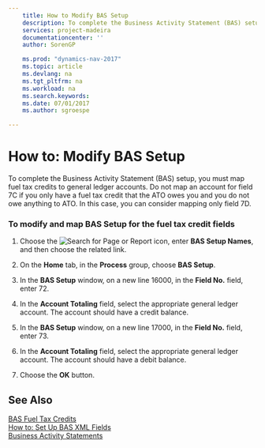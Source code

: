 ```yaml
---
    title: How to Modify BAS Setup 
    description: To complete the Business Activity Statement (BAS) setup, you must map fuel tax credits to general ledger accounts. Do not map an account for field 7C if you only have a fuel tax credit that the ATO owes you and you do not owe anything to ATO. In this case, you can consider mapping only field 7D.
    services: project-madeira
    documentationcenter: ''
    author: SorenGP

    ms.prod: "dynamics-nav-2017"
    ms.topic: article
    ms.devlang: na
    ms.tgt_pltfrm: na
    ms.workload: na
    ms.search.keywords:
    ms.date: 07/01/2017
    ms.author: sgroespe

---
```

# How to: Modify BAS Setup
To complete the Business Activity Statement (BAS) setup, you must map fuel tax credits to general ledger accounts. Do not map an account for field 7C if you only have a fuel tax credit that the ATO owes you and you do not owe anything to ATO. In this case, you can consider mapping only field 7D.  
  
### To modify and map BAS Setup for the fuel tax credit fields  
  
1.  Choose the ![Search for Page or Report](media/ui-search/search_small.png "Search for Page or Report icon") icon, enter **BAS Setup Names**, and then choose the related link.  
  
2.  On the **Home** tab, in the **Process** group, choose **BAS Setup**.  
  
3.  In the **BAS Setup**  window, on a new line 16000, in the **Field No.** field, enter 72.  
  
4.  In the **Account Totaling** field, select the appropriate general ledger account. The account should have a credit balance.  
  
5.  In the **BAS Setup**  window, on a new line 17000, in the **Field No.** field, enter 73.  
  
6.  In the **Account Totaling** field, select the appropriate general ledger account. The account should have a debit balance.  
  
7.  Choose the **OK** button.  
  
## See Also  
 [BAS Fuel Tax Credits](bas-fuel-tax-credits.md)   
 [How to: Set Up BAS XML Fields](how-to-set-up-bas-xml-fields.md)   
 [Business Activity Statements](business-activity-statements.md)